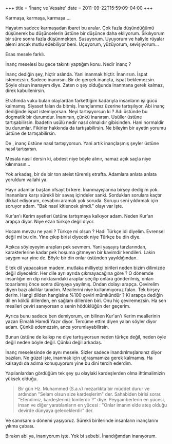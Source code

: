+++
title = 'İnanç ve Vesaire'
date = 2011-09-22T15:59:09-04:00
+++

Karmaşa, karmaşa, karmaşa....

Hayatım sadece karmaşadan ibaret bu aralar. Çok fazla düşündüğümü düşünerek bu düşüncelerin üstüne bir düşünce daha ekliyorum. Sıkılıyorum bir süre sonra fazla düşünmekten. Susuyorum. Uyuyorum ve haliyle rüyalar alemi ancak mutlu edebiliyor beni. Uçuyorum, yüzüyorum, sevişiyorum...

Esas mesele farklı.

İnanç meselesi bu gece takıntı yaptığım konu. Nedir inanç ?

İnanç dediğin şey, hiçtir aslında. Yani inanmak hiçtir. İnanırsın. İspat istemezsin. Sadece inanırsın. Bir de gerçek inançta, ispat beklemezsin. Şöyle olsun inanayım diye. Zaten o şey olduğunda inanmana gerek kalmaz, direk kabullenirsin.

Etrafımda vuku bulan olaylardan farkettiğim kadarıyla insanların işi gücü kalmamış. Siyaset falan da bitmiş. İnançlarımız üzerine tartışılıyor. Abi inanç dediğinde ispat istemiyorsan. Neyi tartışıyorsun ki ? Adı üstünde bu dogmatik bir durumdur. İnanırsın, çünkü inanırsın. Usüller üstüne tartışabilirsin. İbadetin usülü nedir nasıl olmalıdır gibisinden. Hani normaldir bu durumlar. Fikirler hakkında da tartışabilirsin. Ne bileyim bir ayetin yorumu üstüne de tartışabilirsin.

De , inanç üstüne nasıl tartışıyorsun. Yani artık inançlaşmış şeyler üstüne nasıl tartışırsın.

Mesala nasıl dersin ki, abdest niye böyle alınır, namaz açık saçla niye kılınmasın...

Yok arkadaş, bir de bir ton ateist türemiş etrafta. Adamlara anlata anlata yoruldum vallahi ya.

Hayır adamlar baştan ofsayt bi kere. İnanmayışlarına birşey dediğim yok. İnananlara karşı sürekli bir savaş içindeler sanki. Sordukları sorulara kaçtır dikkat ediyorum, cevabını aramak yok soruda. Soruyu seni yıldırmak için soruyor adam. "Bak nasıl kitlencek şimdi." olayı var işte.

Kur'an'ı Kerim ayetleri üstüne tartışmaya kalkıyor adam. Neden Kur'an arapça diyor. Niye ezan türkçe değil diyor.

Hocam mevzu ne yani ? Türkçe mi olsun ? Hadi Türkçe idi diyelim. Evrensel değil mi bu din. Yine çıkıp birisi diyecek niye Türkçe bu din diye.

Açıkca söyleyeyim arapları pek sevmem. Yani yaşayış tarzlarından, karakterlerine kadar pek hoşuma gitmeyen bir kavimdir kendileri. Lakin saygım var yine de. Böyle bir din onlar üstünden yayıldığından.

E tek dil yapacaksın madem, mutlaka milliyetçi birileri neden bizim dilimizde değil diyecektir. Her dile ayrı ayrıda çıkmayacağına göre ? O dönemde insanlığın en dip noktasındaki araplar seçilip onlara gönderilmiş, onları toparlamış önce sonra dünyaya yayılmış. Ondan dolayı arapça. Çevirelim diyen bazı akıllılar tanıdım. Meallerini niye kullanmıyoruz falan. Tek birşey derim. Hangi dilden hangisine %100 çeviri mümkündür ? Ki arapça dediğin dil en köklü dillerden, en sağlam dillerden biri. Onu hiç çeviremezsin. Ha sen mealleri çeviri sanıyorsan o senin hödüklüğün der geçerim.

Ayrıca bunu sadece ben demiyorum, en bilinen Kur'an'ı Kerim meallerinin yazarı Elmalılı Hamdi Yazır diyor. Tercüme ettim diyen yalan söyler diyor adam. Çünkü edemezsin, anca yorumlayabilirsin.

Bunun üstüne de kalkıp ne diye tartışıyorsun neden türkçe değil, neden öyle değil neden böyle değil. Çünkü değil arkadaş.

İnanç meselesinde de aynı mesele.  Sizler sadece inandırılmışlarsınız diyor bazıları. Ne güzel işte, inanmak için uğraşmamıza gerek kalmamış. Ha kalsaydı da adıma konuşuyorum yine bu dini tercih ederdim.

Yapılanlardan gördüğüm tek şey şu olaylaki kardeşlerden olma ihtimalimizin yüksek olduğu.

> Bir gün Hz. Muhammed (S.a.v) mezarlıkta bir müddet durur ve ardından "Selam olsun size kardeşlerim" der. Sahabiden birisi sorar. "Efendimiz, kardeşleriniz kimlerdir ?" diye. Peygamberlerin en yücesi, insan ve diğer yaratılanların en yücesi : "Onlar imanın elde ateş olduğu devirde dünyaya geleceklerdir" der.

Ve sanırsam o dönemi yaşıyoruz. Sürekli birilerinde insanların inançlarını yıkma çabası.

Bırakın abi ya, inanıyorum işte. Yok bi sebebi. İnandığımdan inanıyorum.
